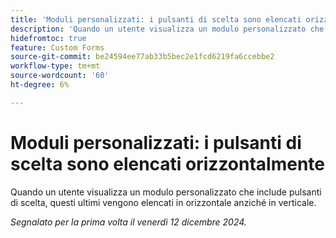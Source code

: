 ```yaml
---
title: 'Moduli personalizzati: i pulsanti di scelta sono elencati orizzontalmente'
description: 'Quando un utente visualizza un modulo personalizzato che include pulsanti di scelta, questi ultimi vengono elencati in orizzontale anziché in verticale. '
hidefromtoc: true
feature: Custom Forms
source-git-commit: be24594ee77ab33b5bec2e1fcd6219fa6ccebbe2
workflow-type: tm+mt
source-wordcount: '60'
ht-degree: 6%

---
```



# Moduli personalizzati: i pulsanti di scelta sono elencati orizzontalmente

Quando un utente visualizza un modulo personalizzato che include pulsanti di scelta, questi ultimi vengono elencati in orizzontale anziché in verticale.

_Segnalato per la prima volta il venerdì 12 dicembre 2024._
